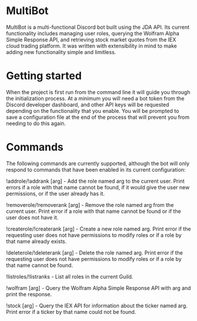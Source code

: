 # MultiBot
MultiBot is a multi-functional Discord bot built using the JDA API.  Its current functionality includes managing user roles, querying the Wolfram Alpha Simple Response API, and retrieving stock market quotes from the IEX cloud trading platform.  It was written with extensibility in mind to make adding new functionality simple and limitless.

# Getting started
When the project is first run from the command line it will guide you through the initialization process.  At a minimum you will need a bot token from the Discord developer dashboard, and other API keys will be requested depending on the functionality that you enable.  You will be prompted to save a configuration file at the end of the process that will prevent you from needing to do this again.

# Commands

The following commands are currently supported, although the bot will only respond to commands that have been enabled in its current configuration:

!addrole/!addrank [arg] - Add the role named arg to the current user.  Print errors if a role with that name cannot be found, if it would give the user new permissions, or if the user already has it.

!removerole/!removerank [arg] - Remove the role named arg from the current user.  Print error if a role with that name cannot be found or if the user does not have it.

!createrole/!createrank [arg] - Create a new role named arg.  Print error if the requesting user does not have permissions to modify roles or if a role by that name already exists.

!deleterole/!deleterank [arg] - Delete the role named arg.  Print error if the requesting user does not have permissions to modify roles or if a role by that name cannot be found.

!listroles/!listranks - List all roles in the current Guild.

!wolfram [arg] - Query the Wolfram Alpha Simple Response API with arg and print the response.

!stock [arg] - Query the IEX API for information about the ticker named arg.  Print error if a ticker by that name could not be found.
